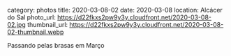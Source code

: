 category: photos 
title: 2020-03-08-02
date: 2020-03-08
location: Alcácer do Sal
photo_url: https://d22fkxs2pw9y3y.cloudfront.net/2020-03-08-02.jpg
thumbnail_url: https://d22fkxs2pw9y3y.cloudfront.net/2020-03-08-02-thumbnail.webp

Passando pelas brasas em Março 